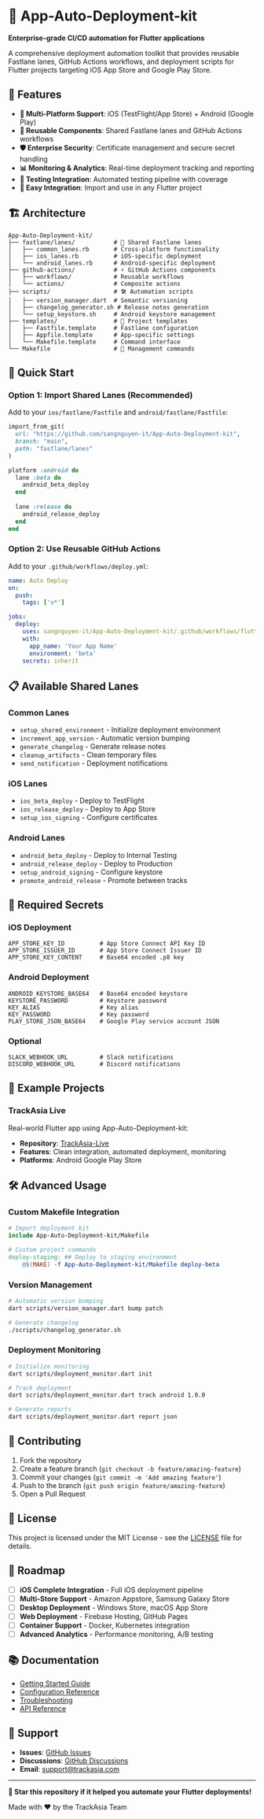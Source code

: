 # 🚀 App-Auto-Deployment-kit

**Enterprise-grade CI/CD automation for Flutter applications**

A comprehensive deployment automation toolkit that provides reusable Fastlane lanes, GitHub Actions workflows, and deployment scripts for Flutter projects targeting iOS App Store and Google Play Store.

## 🌟 Features

- **🎯 Multi-Platform Support**: iOS (TestFlight/App Store) + Android (Google Play)
- **🔄 Reusable Components**: Shared Fastlane lanes and GitHub Actions workflows
- **🛡️ Enterprise Security**: Certificate management and secure secret handling
- **📊 Monitoring & Analytics**: Real-time deployment tracking and reporting
- **🧪 Testing Integration**: Automated testing pipeline with coverage
- **📱 Easy Integration**: Import and use in any Flutter project

## 🏗️ Architecture

```
App-Auto-Deployment-kit/
├── fastlane/lanes/           # 🔄 Shared Fastlane lanes
│   ├── common_lanes.rb       # Cross-platform functionality
│   ├── ios_lanes.rb          # iOS-specific deployment
│   └── android_lanes.rb      # Android-specific deployment
├── github-actions/           # ⚡ GitHub Actions components
│   ├── workflows/            # Reusable workflows
│   └── actions/              # Composite actions
├── scripts/                  # 🛠️ Automation scripts
│   ├── version_manager.dart  # Semantic versioning
│   ├── changelog_generator.sh # Release notes generation
│   └── setup_keystore.sh     # Android keystore management
├── templates/                # 📄 Project templates
│   ├── Fastfile.template     # Fastlane configuration
│   ├── Appfile.template      # App-specific settings
│   └── Makefile.template     # Command interface
└── Makefile                  # 🎯 Management commands
```

## 🚀 Quick Start

### Option 1: Import Shared Lanes (Recommended)

Add to your `ios/fastlane/Fastfile` and `android/fastlane/Fastfile`:

```ruby
import_from_git(
  url: "https://github.com/sangnguyen-it/App-Auto-Deployment-kit",
  branch: "main",
  path: "fastlane/lanes"
)

platform :android do
  lane :beta do
    android_beta_deploy
  end
  
  lane :release do
    android_release_deploy
  end
end
```

### Option 2: Use Reusable GitHub Actions

Add to your `.github/workflows/deploy.yml`:

```yaml
name: Auto Deploy
on:
  push:
    tags: ['v*']

jobs:
  deploy:
    uses: sangnguyen-it/App-Auto-Deployment-kit/.github/workflows/flutter-deploy.yml@main
    with:
      app_name: 'Your App Name'
      environment: 'beta'
    secrets: inherit
```

## 📋 Available Shared Lanes

### Common Lanes
- `setup_shared_environment` - Initialize deployment environment
- `increment_app_version` - Automatic version bumping
- `generate_changelog` - Generate release notes
- `cleanup_artifacts` - Clean temporary files
- `send_notification` - Deployment notifications

### iOS Lanes
- `ios_beta_deploy` - Deploy to TestFlight
- `ios_release_deploy` - Deploy to App Store
- `setup_ios_signing` - Configure certificates

### Android Lanes
- `android_beta_deploy` - Deploy to Internal Testing
- `android_release_deploy` - Deploy to Production
- `setup_android_signing` - Configure keystore
- `promote_android_release` - Promote between tracks

## 🔐 Required Secrets

### iOS Deployment
```
APP_STORE_KEY_ID          # App Store Connect API Key ID
APP_STORE_ISSUER_ID       # App Store Connect Issuer ID  
APP_STORE_KEY_CONTENT     # Base64 encoded .p8 key
```

### Android Deployment
```
ANDROID_KEYSTORE_BASE64   # Base64 encoded keystore
KEYSTORE_PASSWORD         # Keystore password
KEY_ALIAS                 # Key alias
KEY_PASSWORD              # Key password
PLAY_STORE_JSON_BASE64    # Google Play service account JSON
```

### Optional
```
SLACK_WEBHOOK_URL         # Slack notifications
DISCORD_WEBHOOK_URL       # Discord notifications
```

## 📱 Example Projects

### TrackAsia Live
Real-world Flutter app using App-Auto-Deployment-kit:
- **Repository**: [TrackAsia-Live](https://github.com/sangnguyen-it/TrackAsia-Live)
- **Features**: Clean integration, automated deployment, monitoring
- **Platforms**: Android Google Play Store

## 🛠️ Advanced Usage

### Custom Makefile Integration

```makefile
# Import deployment kit
include App-Auto-Deployment-kit/Makefile

# Custom project commands
deploy-staging: ## Deploy to staging environment
	@$(MAKE) -f App-Auto-Deployment-kit/Makefile deploy-beta
```

### Version Management

```bash
# Automatic version bumping
dart scripts/version_manager.dart bump patch

# Generate changelog
./scripts/changelog_generator.sh
```

### Deployment Monitoring

```bash
# Initialize monitoring
dart scripts/deployment_monitor.dart init

# Track deployment
dart scripts/deployment_monitor.dart track android 1.0.0

# Generate reports
dart scripts/deployment_monitor.dart report json
```

## 🤝 Contributing

1. Fork the repository
2. Create a feature branch (`git checkout -b feature/amazing-feature`)
3. Commit your changes (`git commit -m 'Add amazing feature'`)
4. Push to the branch (`git push origin feature/amazing-feature`)
5. Open a Pull Request

## 📄 License

This project is licensed under the MIT License - see the [LICENSE](LICENSE) file for details.

## 🎯 Roadmap

- [ ] **iOS Complete Integration** - Full iOS deployment pipeline
- [ ] **Multi-Store Support** - Amazon Appstore, Samsung Galaxy Store
- [ ] **Desktop Deployment** - Windows Store, macOS App Store
- [ ] **Web Deployment** - Firebase Hosting, GitHub Pages
- [ ] **Container Support** - Docker, Kubernetes integration
- [ ] **Advanced Analytics** - Performance monitoring, A/B testing

## 📚 Documentation

- [Getting Started Guide](docs/getting-started.md)
- [Configuration Reference](docs/configuration.md)
- [Troubleshooting](docs/troubleshooting.md)
- [API Reference](docs/api-reference.md)

## 💬 Support

- **Issues**: [GitHub Issues](https://github.com/sangnguyen-it/App-Auto-Deployment-kit/issues)
- **Discussions**: [GitHub Discussions](https://github.com/sangnguyen-it/App-Auto-Deployment-kit/discussions)
- **Email**: support@trackasia.com

---

**🌟 Star this repository if it helped you automate your Flutter deployments!**

Made with ❤️ by the TrackAsia Team
